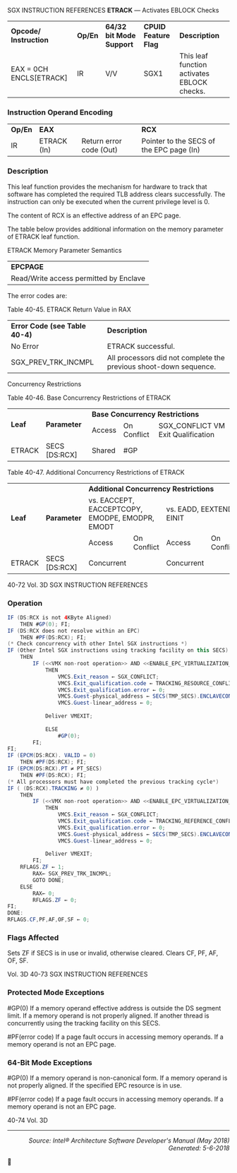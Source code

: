 SGX INSTRUCTION REFERENCES
<b>ETRACK</b> — Activates EBLOCK Checks
<table>
	<tr>
		<td><b>Opcode/ Instruction</b></td>
		<td><b>Op/En</b></td>
		<td><b>64/32 bit Mode Support</b></td>
		<td><b>CPUID Feature Flag</b></td>
		<td><b>Description</b></td>
	</tr>
	<tr>
		<td>EAX = 0CH ENCLS[ETRACK]</td>
		<td>IR</td>
		<td>V/V</td>
		<td>SGX1</td>
		<td>This leaf function activates EBLOCK checks.</td>
	</tr>
</table>


### Instruction Operand Encoding
<table>
	<tr>
		<td><b>Op/En</b></td>
		<td colspan=2><b>EAX</b></td>
		<td><b>RCX</b></td>
	</tr>
	<tr>
		<td>IR</td>
		<td>ETRACK (In)</td>
		<td>Return error code (Out)</td>
		<td>Pointer to the SECS of the EPC page (In)</td>
	</tr>
</table>


### Description
This leaf function provides the mechanism for hardware to track that software has completed the required TLB
address clears successfully. The instruction can only be executed when the current privilege level is 0.

The content of RCX is an effective address of an EPC page.

The table below provides additional information on the memory parameter of ETRACK leaf function.

ETRACK Memory Parameter Semantics
<table>
	<tr>
		<td><b>EPCPAGE</b></td>
	</tr>
	<tr>
		<td>Read/Write access permitted by Enclave</td>
	</tr>
</table>

The error codes are:

Table 40-45.  ETRACK Return Value in RAX
<table>
	<tr>
		<td><b>Error Code (see Table 40-4)</b></td>
		<td><b>Description</b></td>
	</tr>
	<tr>
		<td>No Error</td>
		<td>ETRACK successful.</td>
	</tr>
	<tr>
		<td>SGX_PREV_TRK_INCMPL</td>
		<td>All processors did not complete the previous shoot-down sequence.</td>
	</tr>
</table>

Concurrency Restrictions

Table 40-46.  Base Concurrency Restrictions of ETRACK
<table>
	<tr>
		<td rowspan=2><b>Leaf</b></td>
		<td rowspan=2><b>Parameter</b></td>
		<td colspan=3><b>Base Concurrency Restrictions</b></td>
	</tr>
	<tr>
		<td>Access</td>
		<td>On Conflict</td>
		<td>SGX_CONFLICT VM Exit Qualification</td>
	</tr>
	<tr>
		<td>ETRACK</td>
		<td>SECS [DS:RCX]</td>
		<td>Shared</td>
		<td>#GP</td>
		<td></td>
	</tr>
</table>

Table 40-47.  Additional Concurrency Restrictions of ETRACK
<table>
	<tr>
		<td rowspan=3><b>Leaf</b></td>
		<td rowspan=3><b>Parameter</b></td>
		<td colspan=6><b>Additional Concurrency Restrictions</b></td>
	</tr>
	<tr>
		<td colspan=2>vs. EACCEPT, EACCEPTCOPY, EMODPE, EMODPR, EMODT</td>
		<td colspan=2>vs. EADD, EEXTEND, EINIT</td>
		<td colspan=2>vs. ETRACK, ETRACKC</td>
	</tr>
	<tr>
		<td>Access</td>
		<td>On Conflict</td>
		<td>Access</td>
		<td>On Conflict</td>
		<td>Access</td>
		<td>On Conflict</td>
	</tr>
	<tr>
		<td>ETRACK</td>
		<td>SECS [DS:RCX]</td>
		<td>Concurrent</td>
		<td></td>
		<td>Concurrent</td>
		<td></td>
		<td>Exclusive</td>
		<td>SGX_EPC_PAGE _CONFLICT</td>
	</tr>
</table>

40-72 Vol. 3D
SGX INSTRUCTION REFERENCES

### Operation

```java
IF (DS:RCX is not 4KByte Aligned)
    THEN #GP(0); FI;
IF (DS:RCX does not resolve within an EPC)
    THEN #PF(DS:RCX); FI;
(* Check concurrency with other Intel SGX instructions *)
IF (Other Intel SGX instructions using tracking facility on this SECS) 
    THEN 
        IF (<<VMX non-root operation>> AND <<ENABLE_EPC_VIRTUALIZATION_EXTENSIONS>>)
            THEN
                VMCS.Exit_reason ← SGX_CONFLICT;
                VMCS.Exit_qualification.code ← TRACKING_RESOURCE_CONFLICT;
                VMCS.Exit_qualification.error ← 0;
                VMCS.Guest-physical_address ← SECS(TMP_SECS).ENCLAVECONTEXT;
                VMCS.Guest-linear_address ← 0;
        
            Deliver VMEXIT;
 
            ELSE
                #GP(0);
        FI;
FI;
IF (EPCM(DS:RCX). VALID = 0)
    THEN #PF(DS:RCX); FI;
IF (EPCM(DS:RCX).PT ≠ PT_SECS) 
    THEN #PF(DS:RCX); FI;
(* All processors must have completed the previous tracking cycle*)
IF ( (DS:RCX).TRACKING ≠ 0) ) 
    THEN 
        IF (<<VMX non-root operation>> AND <<ENABLE_EPC_VIRTUALIZATION_EXTENSIONS>>)
            THEN
                VMCS.Exit_reason ← SGX_CONFLICT;
                VMCS.Exit_qualification.code ← TRACKING_REFERENCE_CONFLICT;
                VMCS.Exit_qualification.error ← 0;
                VMCS.Guest-physical_address ← SECS(TMP_SECS).ENCLAVECONTEXT;
                VMCS.Guest-linear_address ← 0;
        
            Deliver VMEXIT;
        FI;
    RFLAGS.ZF ← 1;
        RAX← SGX_PREV_TRK_INCMPL;
        GOTO DONE;
    ELSE
        RAX← 0;
        RFLAGS.ZF ← 0;
FI;
DONE:
RFLAGS.CF,PF,AF,OF,SF ← 0;
```
### Flags Affected

Sets ZF if SECS is in use or invalid, otherwise cleared. Clears CF, PF, AF, OF, SF.

Vol. 3D 40-73
SGX INSTRUCTION REFERENCES

### Protected Mode Exceptions

<p>#GP(0)
If a memory operand effective address is outside the DS segment limit.
If a memory operand is not properly aligned.
If another thread is concurrently using the tracking facility on this SECS.
<p>#PF(error code)
If a page fault occurs in accessing memory operands.
If a memory operand is not an EPC page.

### 64-Bit Mode Exceptions

<p>#GP(0)
If a memory operand is non-canonical form.
If a memory operand is not properly aligned.
If the specified EPC resource is in use.
<p>#PF(error code)
If a page fault occurs in accessing memory operands.
If a memory operand is not an EPC page.

40-74 Vol. 3D

 --- 
<p align="right"><i>Source: Intel® Architecture Software Developer's Manual (May 2018)<br>Generated: 5-6-2018</i></p>
